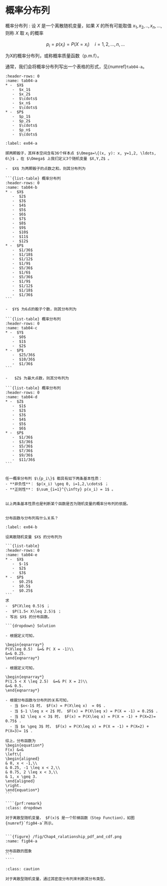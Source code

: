 # 概率分布列

概率分布列
: 设 $X$ 是一个离散随机变量，如果 $X$ 的所有可能取值 $x_1,x_2,..,x_n,...,$ 则称 $X$ 取 $x_i$ 的概率

$$
p_i = p(x_i)=P(X = x_i) \quad i=1,2,...,n,...
$$

为X的概率分布列，或称概率质量函数（p.m.f）。

通常，我们会将概率分布列写出一个表格的形式，见{numref}`tab04-a`。

```{list-table} 概率分布列 
:header-rows: 0
:name: tab04-a
* -  $X$ 
   -  $x_1$ 
   -  $x_2$ 
   -  $\cdots$ 
   -  $x_n$ 
   -  $\cdots$ 
* -  $P$ 
   -  $p_1$ 
   -  $p_2$ 
   -  $\cdots$ 
   -  $p_n$ 
   -  $\cdots$ 
```

````{prf:example}
:label: ex04-a

掷两颗骰子，其样本空间含有36个样本点 $\Omega=\{(x, y): x, y=1,2, \ldots, 6\}$ 。在 $\Omega$ 上我们定义3个随机变量 $X,Y,Z$ 。

-  $X$ 为两颗骰子的点数之和，则其分布列为

```{list-table} 概率分布列 
:header-rows: 0
:name: tab04-b
* -  $X$ 
   -  $2$ 
   -  $3$ 
   -  $4$ 
   -  $5$ 
   -  $6$ 
   -  $7$ 
   -  $8$ 
   -  $9$ 
   -  $10$ 
   -  $11$ 
   -  $12$ 
* -  $P$ 
   -  $1/36$ 
   -  $1/18$ 
   -  $1/12$ 
   -  $1/9$ 
   -  $5/36$ 
   -  $1/6$ 
   -  $5/36$ 
   -  $1/9$ 
   -  $1/12$ 
   -  $1/18$ 
   -  $1/36$ 
```

-  $Y$ 为6点的骰子个数，则其分布列为

```{list-table} 概率分布列 
:header-rows: 0
:name: tab04-c
* -  $Y$ 
   -  $0$ 
   -  $1$ 
   -  $2$ 
* -  $P$ 
   -  $25/36$ 
   -  $10/36$ 
   -  $1/36$ 
```

-   $Z$ 为最大点数，则其分布列为

```{list-table} 概率分布列 
:header-rows: 0
:name: tab04-d
* -  $Z$ 
   -  $1$ 
   -  $2$ 
   -  $3$ 
   -  $4$ 
   -  $5$ 
   -  $6$ 
* -  $P$ 
   -  $1/36$ 
   -  $3/36$ 
   -  $5/36$ 
   -  $7/36$ 
   -  $9/36$ 
   -  $11/36$ 
```
````

```{prf:theorem}

任一概率分布列 $\{p_i\}$ 都具有如下两条基本性质：
- **非负性**： $p(x_i) \geq 0, i=1,2,\cdots$ ；
- **正则性**： $\sum_{i=1}^{\infty} p(x_i) = 1$ 。
```

```{prf:remark}

以上两条基本性质也是判断某个函数是否为随机变量的概率分布列的依据。
```

```{admonition} Question

分布函数与分布列有什么关系？
```

`````{prf:example}
:label: ex04-b

设离散随机变量 $X$ 的分布列为

```{list-table} 
:header-rows: 0
:name: tab04-e
* -  $X$ 
   -  $-1$ 
   -  $2$ 
   -  $3$ 
* -  $P$ 
   -  $0.25$ 
   -  $0.5$ 
   -  $0.25$ 
```
求
-  $P(X\leq 0.5)$ ；
-  $P(1.5< X\leq 2.5)$ ；
- 写出 $X$ 的分布函数。

```{dropdown} Solution

- 根据定义可知，

\begin{eqnarray*}
P(X\leq 0.5)  &=& P( X = -1)\\
&=& 0.25.
\end{eqnarray*}

- 根据定义可知，

\begin{eqnarray*}
P(1.5 < X \leq 2.5)  &=& P( X = 2)\\
&=& 0.5.
\end{eqnarray*}

- 根据分布函数与分布列的关系可知，
  - 当 $x<-1$ 时， $F(x) = P(X\leq x)  = 0$ .
  - 当 $-1 \leq x < 2$ 时， $F(x) = P(X\leq x) = P(X = -1) = 0.25$ .
  - 当 $2 \leq x < 3$ 时， $F(x) = P(X\leq x) = P(X = -1) + P(X=2)= 0.75$ .
  - 当 $x \geq 3$ 时， $F(x) = P(X\leq x) = P(X = -1) + P(X=2) + P(X=3)= 1$ .

综上，分布函数为
\begin{equation*}
F(x) &=&
\left\{
\begin{aligned}
& 0, x < -1,\\
& 0.25, -1 \leq x < 2,\\
& 0.75, 2 \leq x < 3,\\
& 1, x \geq 3.
\end{aligned}
\right.
\end{equation*}
```

````{prf:remark}
:class: dropdown

对于离散型随机变量， $F(x)$ 是一个阶梯函数（Step Function），如图{numref}`fig04-a`所示。


```{figure} /fig/Chap4_ralationship_pdf_and_cdf.png
:name: fig04-a

分布函数的图象
```
````
`````

`````{admonition} Summary
:class: caution

对于离散型随机变量，通过其密度分布列来判断其分布类型。
`````
















